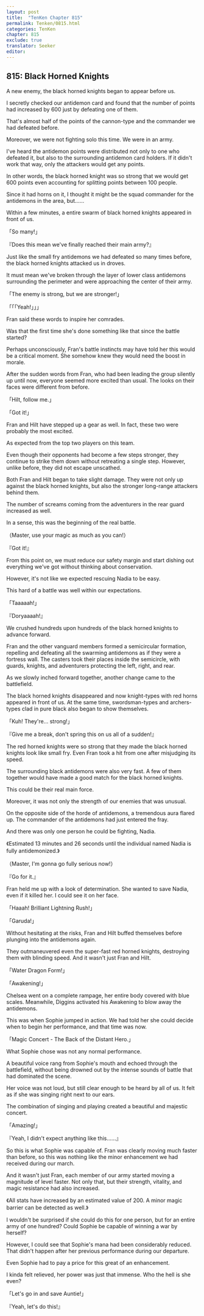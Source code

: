 ```yaml
---
layout: post
title:  "TenKen Chapter 815"
permalink: Tenken/0815.html
categories: TenKen
chapter: 815
exclude: true
translator: Seeker
editor: 
---
```

<h2 id="ch815">815: Black Horned Knights</h2>

<p>A new enemy, the black horned knights began to appear before us.</p>

<p>I secretly checked our antidemon card and found that the number of points had increased by 600 just by defeating one of them.</p>

<p>That's almost half of the points of the cannon-type and the commander we had defeated before.</p>

<p>Moreover, we were not fighting solo this time. We were in an army.</p>

<p>I've heard the antidemon points were distributed not only to one who defeated it, but also to the surrounding antidemon card holders. If it didn't work that way, only the attackers would get any points.</p>

<p>In other words, the black horned knight was so strong that we would get 600 points even accounting for splitting points between 100 people.</p>

<p>Since it had horns on it, I thought it might be the squad commander for the antidemons in the area, but……</p>

<p>Within a few minutes, a entire swarm of black horned knights appeared in front of us.</p>

<p>「So many!」</p>
<p>『Does this mean we've finally reached their main army?』</p>

<p>Just like the small fry antidemons we had defeated so many times before, the black horned knights attacked us in droves.</p>

<p>It must mean we've broken through the layer of lower class antidemons surrounding the perimeter and were approaching the center of their army.</p>

<p>「The enemy is strong, but we are stronger!」</p>
<p>「「「Yeah!」」」</p>

<p>Fran said these words to inspire her comrades.</p>

<p>Was that the first time she's done something like that since the battle started?</p>

<p>Perhaps unconsciously, Fran's battle instincts may have told her this would be a critical moment. She somehow knew they would need the boost in morale.</p>

<p>After the sudden words from Fran, who had been leading the group silently up until now, everyone seemed more excited than usual. The looks on their faces were different from before.</p>

<p>「Hilt, follow me.」</p>
<p>「Got it!」</p>

<p>Fran and Hilt have stepped up a gear as well. In fact, these two were probably the most excited.</p>

<p>As expected from the top two players on this team.</p>

<p>Even though their opponents had become a few steps stronger, they continue to strike them down without retreating a single step. However, unlike before, they did not escape unscathed.</p>

<p>Both Fran and Hilt began to take slight damage. They were not only up against the black horned knights, but also the stronger long-range attackers behind them.</p>

<p>The number of screams coming from the adventurers in the rear guard increased as well.</p>

<p>In a sense, this was the beginning of the real battle.</p>

<p>（Master, use your magic as much as you can!）</p>
<p>『Got it!』</p>

<p>From this point on, we must reduce our safety margin and start dishing out everything we've got without thinking about conservation.</p>

<p>However, it's not like we expected rescuing Nadia to be easy.</p>

<p>This hard of a battle was well within our expectations.</p>

<p>「Taaaaah!」</p>
<p>『Doryaaaah!』</p>

<p>We crushed hundreds upon hundreds of the black horned knights to advance forward.</p>

<p>Fran and the other vanguard members formed a semicircular formation, repelling and defeating all the swarming antidemons as if they were a fortress wall. The casters took their places inside the semicircle, with guards, knights, and adventurers protecting the left, right, and rear.</p>

<p>As we slowly inched forward together, another change came to the battlefield.</p>

<p>The black horned knights disappeared and now knight-types with red horns appeared in front of us. At the same time, swordsman-types and archers-types clad in pure black also began to show themselves.</p>

<p>「Kuh! They're… strong!」</p>
<p>『Give me a break, don't spring this on us all of a sudden!』</p>

<p>The red horned knights were so strong that they made the black horned knights look like small fry. Even Fran took a hit from one after misjudging its speed.</p>

<p>The surrounding black antidemons were also very fast. A few of them together would have made a good match for the black horned knights.</p>

<p>This could be their real main force.</p>

<p>Moreover, it was not only the strength of our enemies that was unusual.</p>

<p>On the opposite side of the horde of antidemons, a tremendous aura flared up. The commander of the antidemons had just entered the fray.</p>

<p>And there was only one person he could be fighting, Nadia.</p>

<p>《Estimated 13 minutes and 26 seconds until the individual named Nadia is fully antidemonized.》</p>
<p>（Master, I'm gonna go fully serious now!）</p>
<p>『Go for it.』</p>

<p>Fran held me up with a look of determination. She wanted to save Nadia, even if it killed her. I could see it on her face.</p>

<p>「Haaah! Brilliant Lightning Rush!」</p>
<p>「Garuda!」</p>

<p>Without hesitating at the risks, Fran and Hilt buffed themselves before plunging into the antidemons again.</p>

<p>They outmaneuvered even the super-fast red horned knights, destroying them with blinding speed. And it wasn't just Fran and Hilt.</p>

<p>「Water Dragon Form!」</p>
<p>「Awakening!」</p>

<p>Chelsea went on a complete rampage, her entire body covered with blue scales. Meanwhile, Diggins activated his Awakening to blow away the antidemons.</p>

<p>This was when Sophie jumped in action. We had told her she could decide when to begin her performance, and that time was now.</p>

<p>「Magic Concert - The Back of the Distant Hero.」</p>

<p>What Sophie chose was not any normal performance.</p>

<p>A beautiful voice rang from Sophie's mouth and echoed through the battlefield, without being drowned out by the intense sounds of battle that had dominated the scene.</p>

<p>Her voice was not loud, but still clear enough to be heard by all of us. It felt as if she was singing right next to our ears.</p>

<p>The combination of singing and playing created a beautiful and majestic concert.</p>

<p>「Amazing!」</p>
<p>『Yeah, I didn't expect anything like this……』</p>

<p>So this is what Sophie was capable of. Fran was clearly moving much faster than before, so this was nothing like the minor enhancement we had received during our march.</p>

<p>And it wasn't just Fran, each member of our army started moving a magnitude of level faster. Not only that, but their strength, vitality, and magic resistance had also increased.</p>

<p>《All stats have increased by an estimated value of 200. A minor magic barrier can be detected as well.》</p>

<p>I wouldn't be surprised if she could do this for one person, but for an entire army of one hundred? Could Sophie be capable of winning a war by herself?</p>

<p>However, I could see that Sophie's mana had been considerably reduced. That didn't happen after her previous performance during our departure.</p>

<p>Even Sophie had to pay a price for this great of an enhancement.</p>

<p>I kinda felt relieved, her power was just that immense. Who the hell is she even?</p>

<p>「Let's go in and save Auntie!」</p>
<p>『Yeah, let's do this!』</p>



